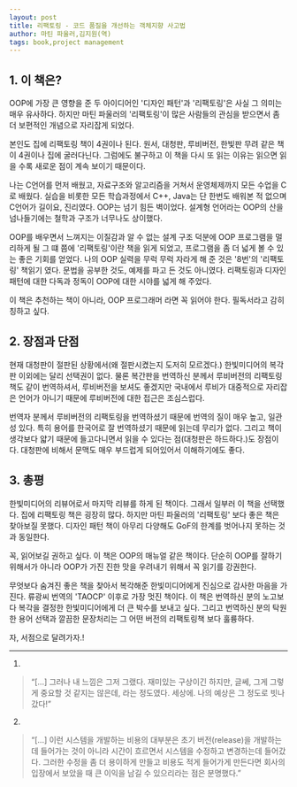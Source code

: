 ```yaml
---
layout: post
title: 리팩토링 - 코드 품질을 개선하는 객체지향 사고법
author: 마틴 파울러,김지원(역)
tags: book,project management
---
```


## 1. 이 책은?

OOP에 가장 큰 영향을 준 두 아이디어인 '디자인 패턴'과 '리팩토링'은 사실 그 의미는 매우 유사하다. 하지만 마틴 파울러의 '리팩토링'이  많은 사람들의 관심을 받으면서 좀 더 보편적인 개념으로 자리잡게 되었다.

본인도 집에 리팩토링 책이 4권이나 된다. 원서, 대청판, 루비버전, 한빛판 무려 같은 책이 4권이나 집에 굴러다닌다. 그럼에도 불구하고 이 책을 다시 또 읽는 이유는 읽으면 읽을 수록 새로운 점이 계속 보이기 때문이다.

나는 C언어를 먼저 배웠고, 자료구조와 알고리즘을 거쳐서 운영체제까지 모든 수업을 C로 배웠다. 실습을 비롯한 모든 학습과정에서 C++, Java는 단 한번도 배워본 적 없으며 C언어가 길이요, 진리였다. OOP는 넘기 힘든 벽이었다. 설계형 언어라는 OOP의 산을 넘나들기에는 철학과 구조가 너무나도 상이했다.

OOP를 배우면서 느껴지는 이질감과 알 수 없는 설계 구조 덕분에 OOP 프로그램을 멀리하게 될 그 떄 쯤에 '리팩토링'이란 책을 읽게 되었고, 프로그램을 좀 더 넓게 볼 수 있는 좋은 기회를 얻었다. 나의 OOP 실력을 무럭 무럭 자라게 해 준 것은 '8번'의 '리팩토링' 책읽기 였다. 문법을 공부한 것도, 예제를 파고 든 것도 아니였다. 리팩토링과 디자인 패턴에 대한 다독과 정독이 OOP에 대한 시야를 넓게 해 주었다.

이 책은 추천하는 책이 아니라, OOP 프로그래머 라면 꼭 읽어야 한다. 필독서라고 감히 칭하고 싶다.


## 2. 장점과 단점

현재 대청판이 절판된 상황에서(왜 절판시켰는지 도저히 모르겠다.) 한빛미디어의 복각판 이외에는 달리 선택권이 없다. 물론 복간판을 번역하신 분께서 루비버전의 리팩토링 책도 같이 번역하셔서, 루비버전을 보셔도 좋겠지만 국내에서 루비가 대중적으로 자리잡은 언어가 아니기 때문에 루비버전에 대한 접근은 조심스럽다.

번역자 분께서 루비버전의 리팩토링을 번역하셨기 때문에 번역의 질이 매우 높고, 일관성 있다. 특히 용어를 한국어로 잘 번역하셨기 때문에 읽는데 무리가 없다. 그리고 책이 생각보다 얇기 때문에 들고다니면서 읽을 수 있다는 점(대청판은 하드하다.)도 장점이다. 대청판에 비해서 문맥도 매우 부드럽게 되어있어서 이해하기에도 좋다.



## 3. 총평

한빛미디어의 리뷰어로서 마지막 리뷰를 하게 된 책이다. 그래서 일부러 이 책을 선택했다. 집에 리팩토링 책은 굉장히 많다. 하지만 마틴 파울러의 '리팩토링' 보다 좋은 책은 찾아보질 못했다. 디자인 패턴 책이 아무리 다양해도 GoF의 한계를 벗어나지 못하는 것과 동일한다.

꼭, 읽어보길 권하고 싶다. 이 책은 OOP의 매뉴얼 같은 책이다. 단순히 OOP를 잘하기 위해서가 아니라 OOP가 가진 진한 맛을 우려내기 위해서 꼭 읽기를 강권한다. 

무엇보다 숨겨진 좋은 책을 찾아서 복각해준 한빛미디어에게 진심으로 감사한 마음을 가진다. 류광씨 번역의 'TAOCP' 이후로 가장 멋진 책이다. 이 책은 번역하신 분의 노고보다 복각을 결정한 한빛미디어에게 더 큰 박수를 보내고 싶다. 그리고 번역하신 분의 탁원한 용어 선택과 깔끔한 문장처리는 그 어떤 버전의 리팩토링책 보다 훌륭하다.

자, 서점으로 달려가자.!

----

1. 
> “[...] 그러나 내 느낌은 그저 그랬다. 재미있는 구상이긴 하지만, 글쎄, 그게 그렇게 중요할 것 같지는 않은데, 라는 정도였다. 세상에. 나의 예상은 그 정도로 빗나갔다!” 

2. 
> “[...] 이런 시스템을 개발하는 비용의 대부분은 초기 버전(release)을 개발하는데 들어가는 것이 아니라 시간이 흐르면서 시스템을 수정하고 변경하는데 들어갔다. 그러한 수정을 좀 더 용이하게 만들고 비용도 적게 들어가게 만든다면 회사의 입장에서 보았을 때 큰 이익을 남길 수 있으리라는 점은 분명했다.”
